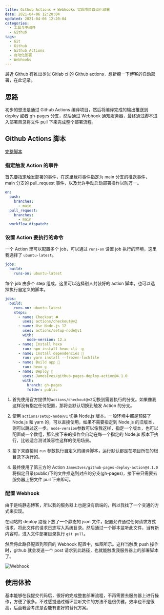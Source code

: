 ```yaml
---
title: Github Actions + Webhooks 实现项目自动化部署
date: 2021-04-06 12:20:04
updated: 2021-04-06 12:20:04
categories:
  - 工具与中间件
  - Github
tags:
  - Git
  - Github
  - Github Actions
  - 自动化部署
  - Webhooks
---
```


最近 Github 有推出类似 Gitlab ci 的 Github actions，想折腾一下博客的自动部署，在此记录。

<!--more-->

## 思路

初步的想法是通过 Github Actions 编译项目，然后将编译完成的输出推送到 deploy 或者 gh-pages 分支，然后通过 Webhook 通知服务器，最终通过脚本进入部署目录将文件 pull 下来完成整个部署流程。

## Github Actions 脚本

[完整脚本](https://github.com/ZvonimirSun/my-hexo-blog/blob/9cac15aa522a46ed66a707c338ed229d20dadc19/.github/workflows/deploy.yml)

### 指定触发 Action 的事件

首先要指定触发部署的事件，在这里我将事件指定为 main 分支的推送事件，main 分支的 pull_request 事件，以及允许手动启动部署操作以防万一。

```yaml
on:
  push:
    branches:
      - main
  pull_request:
    branches:
      - main
  workflow_dispatch:
```

### 设置 Action 要执行的命令

一个 Action 里可以配置多个 job，可以通过 `runs-on` 设置 job 执行的环境，这里我选择了 `ubuntu-latest`。

```yaml
jobs:
  build:
    runs-on: ubuntu-latest
```

每个 job 由多个 step 组成，这里可以选择别人封装好的 action 脚本，也可以选择执行自定义的脚本。

```yaml
jobs:
  build:
    runs-on: ubuntu-latest
    steps:
      - name: Checkout 🛎️
        uses: actions/checkout@v2
      - name: Use Node.js 12
        uses: actions/setup-node@v1
        with:
          node-version: 12.x
      - name: Install hexo
        run: npm install hexo-cli -g
      - name: Install dependencies 🔧
        run: yarn install --frozen-lockfile
      - name: Build app 🔧
        run: hexo g
      - name: Deploy 🚀
        uses: JamesIves/github-pages-deploy-action@4.1.0
        with:
          branch: gh-pages
          folder: public
```

1. 首先使用官方提供的`actions/checkout@v2`切换到需要执行的分支。如果像我这样没有指定任何配置，那将会默认切换到触发 Action 的分支。

2. 使用 `actions/setup-node@v1` 切换 Node.js 版本。一般环境中都是预装了 Node.js 和 yarn 的，可以直接使用，如果不需要指定到 Node.js 的旧版本，则可以跳过这一步。`node-version`参数可以像我这样，指定一个版本，也可以配置成一个数组，那么接下来的操作会自动在每一个指定的 Node.js 版本下执行，比较适合测试兼容性这样的使用场景。

3. 接下来直接用 `run` 参数执行自定义的编译脚本，运行默认都是在项目所在的根目录下执行的。

4. 最终使用了第三方的 Action `JamesIves/github-pages-deploy-action@4.1.0`将指定目录(public)下的文件推送到对应的分支(gh-pages)，接下来只需要去服务器上把文件 pull 下来即可。

### 配置 Webhook

由于是纯静态博客，所以我的服务器上也是没有后端的，所以我找了一个变通的方式来实现。

在网站的 deploy 路径下放了一个静态的 json 文件，配置允许通过任何请求方式请求，将此文件的请求日志写入系统目录。然后通过一个脚本监听此文件，当有新内容时，进入文件部署目录执行 `git pull`。

然后将此路径配置到项目的 Webhook 配置中，如图所示。这样当触发 push 操作时，github 就会发送一个 post 请求到此路径，也就能触发我服务器上的部署脚本了。

![Webhook](https://img.iszy.xyz/20210923132313.png)

## 使用体验

基本能够在我提交代码后，很好的完成整套部署流程，不再需要去服务器上进行操作，方便了很多。不过感觉通过循环监听文件的方法不是很优雅，效率也不是很高，后面我会考虑是否能有更好的替代方案。

